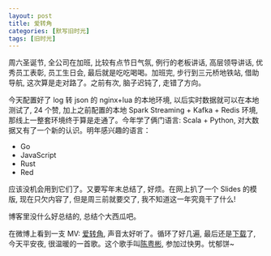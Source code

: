 ```yaml
---
layout: post
title: 爱转角
categories: [默写旧时光]
tags: [旧时光]
---
```


周六圣诞节, 全公司在加班, 比较有点节日气氛, 例行的老板讲话, 高层领导讲话, 优秀员工表彰, 员工生日会, 最后就是吃吃喝喝。加班完, 步行到三元桥地铁站, 借助导航, 这次算是走对路了。之前有次, 脑子迟钝了, 走错了方向。

今天配置好了 log 转 json 的 nginx+lua 的本地环境, 以后实时数据就可以在本地测试了, 24 个赞, 加上之前配置的本地 Spark Streaming + Kafka  + Redis 环境, 那线上一整套环境终于算是走通了。今年学了俩门语言: Scala + Python, 对大数据又有了一个新的认识。明年感兴趣的语言：

- Go
- JavaScript
- Rust
- Red

应该没机会用到它们了。又要写年末总结了, 好烦。在网上扒了一个 Slides 的模版, 现在只欠内容了, 但是周三前就要交了, 我不知道这一年究竟干了什么!

博客里没什么好总结的, 总结个大西瓜吧。

在微博上看到一支 MV: [爱转角](http://t.cn/RHhkfKF?m=4188594458881901&u=5958520718), 声音太好听了。循环了好几遍, 最后还是[下载](http://xiamiaopai.com/)了, 今天平安夜, 很温暖的一首歌。这个歌手叫[陈粤彬](http://music.163.com/#/program?id=1366966976), 参加过快男。忧郁饼~
